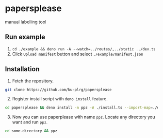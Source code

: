 # papersplease

manual labelling tool

## Run example

1. `cd ./example && deno run -A --watch=../routes/,../static ../dev.ts`
2. Click `Upload manifest` button and select `./example/manifest.json`

## Installation

1. Fetch the repository.

```sh
git clone https://github.com/ku-plrg/papersplease
```

2. Register install script with `deno install` feature.

```sh
cd papersplease && deno install -n ppz -A ./install.ts --import-map=./deno.json
```

3. Now you can use paperplease with name `ppz`. Locate any directory you want
   and run `ppz`.

```sh
cd some-directory && ppz
```
